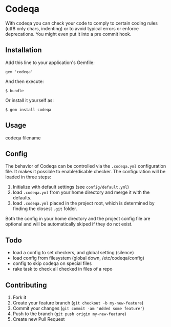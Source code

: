 # Codeqa

With codeqa you can check your code to comply to certain coding rules (utf8 only chars, indenting) or to avoid typical errors or
enforce deprecations. You might even put it into a pre commit hook.

## Installation

Add this line to your application's Gemfile:

    gem 'codeqa'

And then execute:

    $ bundle

Or install it yourself as:

    $ gem install codeqa

## Usage

codeqa filename


## Config

The behavior of Codeqa can be controlled via the `.codeqa.yml` configuration
file. It makes it possible to enable/disable checker.
The configuration will be loaded in three steps:

1. Initialize with default settings (see `config/default.yml`)
2. load `.codeqa.yml` from your home directory and merge it with the defaults.
3. load `.codeqa.yml` placed in the project root, which is determined by finding
  the closest `.git` folder.

Both the config in your home directory and the project config file are optional
and will be automatically skiped if they do not exist.


## Todo

* load a config to set checkers, and global setting (silence)
* load config from filesystem (global down, /etc/codeqa/config)
* config to skip codeqa on special files
* rake task to check all checked in files of a repo

## Contributing

1. Fork it
2. Create your feature branch (`git checkout -b my-new-feature`)
3. Commit your changes (`git commit -am 'Added some feature'`)
4. Push to the branch (`git push origin my-new-feature`)
5. Create new Pull Request

